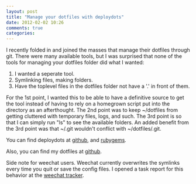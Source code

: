 ```yaml
---
layout: post
title: "Manage your dotfiles with deploydots"
date: 2012-02-02 10:26
comments: true
categories: 
---
```


I recently folded in and joined the masses that manage their dotfiles through git.
There were many available tools, but I was surprised that none of the tools for managing your dotfiles folder did what I wanted:

1. I wanted a seperate tool.
2. Symlinking files, making folders.
3. Have the toplevel files in the dotfiles folder not have a '.' in front of them.

For the 1st point, I wanted this to be able to have a definitive source to get the tool instead of having to rely on a homegrown script put into the directory as an afterthought.
The 2nd point was to keep ~/dotfiles from getting cluttered with temporary files, logs, and such.
The 3rd point is so that I can simply run "ls" to see the available folders.
An added benefit from the 3rd point was that ~/.git wouldn't conflict with ~/dotfiles/.git.

You can find deploydots at [github](https://github.com/gostrc/deploydots), and [rubygems](https://rubygems.org/gems/deploydots).

Also, you can find my dotfiles at [github](https://github.com/gostrc/dotfiles).

Side note for weechat users.
Weechat currently overwrites the symlinks every time you quit or save the config files.
I opened a task report for this behavior at the [weechat tracker](https://savannah.nongnu.org/task/?11779).
